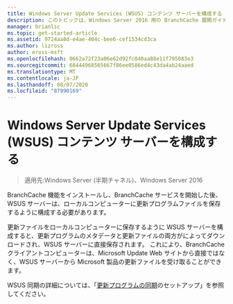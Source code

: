```yaml
---
title: Windows Server Update Services (WSUS) コンテンツ サーバーを構成する
description: このトピックは、Windows Server 2016 用の BranchCache 展開ガイドに含まれています。これは、ブランチオフィスでの WAN 帯域幅の使用を最適化するために、分散キャッシュモードとホスト型キャッシュモードで BranchCache を展開する方法を示しています。
manager: brianlic
ms.topic: get-started-article
ms.assetid: 9724aa8d-e4ae-404c-bee6-cef1534cd3ca
ms.author: lizross
author: eross-msft
ms.openlocfilehash: 0662a72f23a06e62d92fc040aa88e11f795083e3
ms.sourcegitcommit: 68444968565667f86ee0586ed4c43da4ab24aaed
ms.translationtype: MT
ms.contentlocale: ja-JP
ms.lasthandoff: 08/07/2020
ms.locfileid: "87990169"
---
```

# <a name="configure-windows-server-update-services-wsus-content-servers"></a>Windows Server Update Services (WSUS) コンテンツ サーバーを構成する

>適用先:Windows Server (半期チャネル)、Windows Server 2016

BranchCache 機能をインストールし、BranchCache サービスを開始した後、WSUS サーバーは、ローカルコンピューターに更新プログラムファイルを保存するように構成する必要があります。

更新ファイルをローカルコンピューターに保存するように WSUS サーバーを構成すると、更新プログラムのメタデータと更新ファイルの両方がによってダウンロードされ、WSUS サーバーに直接保存されます。 これにより、BranchCache クライアントコンピューターは、Microsoft Update Web サイトから直接ではなく、WSUS サーバーから Microsoft 製品の更新ファイルを受け取ることができます。

WSUS 同期の詳細については、「[更新プログラムの同期](../../../administration/windows-server-update-services/manage/setting-up-update-synchronizations.md)のセットアップ」を参照してください。